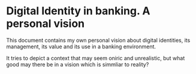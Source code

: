# Digital Identity in banking. A personal vision

This document contains my own personal vision about digital identities, its management, its value and its use in a banking environment.

It tries to depict a context that may seem oniric and unrealistic, but what good may there be in a vision which is simmliar to reality?
